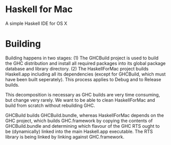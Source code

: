 Haskell for Mac
===============

A simple Haskell IDE for OS X

# Building

Building happens in two stages: (1) The GHCBuild project is used to build the GHC distribution and install all required packages into its global package database and library directory. (2) The HaskellForMac project builds Haskell.app including all its dependencies (except for GHCBuild, which must have been built seperately). This process applies to Debug and to Release builds.

This decomposition is necessary as GHC builds are very time consuming, but change very rarely. We want to be able to clean HaskellForMac and build from scratch without rebuilding GHC.

GHCBuild builds GHCBuild.bundle, whereas HaskellForMac depends on the GHC project, which builds GHC.framework by copying the contents of GHCBuild.bundle and determining which flavour of the GHC RTS ought to be (dynamically) linked into the main Haskell.app executable. The RTS library is being linked by linking against GHC.framework.
